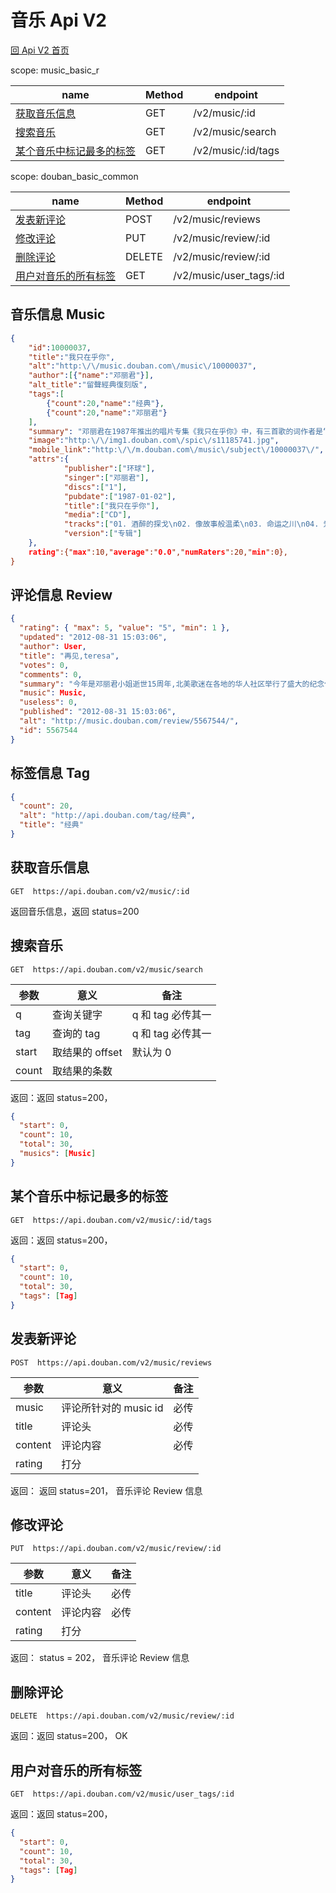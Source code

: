 # 音乐 Api V2

[回 Api V2 首页](readme.md)

scope: music_basic_r

| name                                        | Method | endpoint           |
| ------------------------------------------- | ------ | ------------------ |
| [获取音乐信息](#get_music)                  | GET    | /v2/music/:id      |
| [搜索音乐](#get_music_search)               | GET    | /v2/music/search   |
| [某个音乐中标记最多的标签](#get_music_tags) | GET    | /v2/music/:id/tags |

scope: douban_basic_common

| name                                           | Method | endpoint                |
| ---------------------------------------------- | ------ | ----------------------- |
| [发表新评论](#post_music_review)               | POST   | /v2/music/reviews       |
| [修改评论](#put_music_review)                  | PUT    | /v2/music/review/:id    |
| [删除评论](#delete_music_review)               | DELETE | /v2/music/review/:id    |
| [用户对音乐的所有标签](#get_people_music_tags) | GET    | /v2/music/user_tags/:id |

## 音乐信息 Music

```json
{
    "id":10000037,
    "title":"我只在乎你",
    "alt":"http:\/\/music.douban.com\/music\/10000037",
    "author":[{"name":"邓丽君"}],
    "alt_title":"留聲經典復刻版",
    "tags":[
        {"count":20,"name":"经典"},
        {"count":20,"name":"邓丽君"}
    ],
    "summary": "邓丽君在1987年推出的唱片专集《我只在乎你》中，有三首歌的词作者是“桃丽莎”。其实，桃丽莎即是邓丽君自己（英文名TERESA的中译）。根据我手中的资料，邓丽君作的词并不多，虽然她确曾向媒体表示“最大的心愿是出一张一脚踢的唱片”——即由自己包办下全部的词曲和制作，但是因意外去世而没能实现。但是，在此专集中竟有三首之多，不能不令人关注。大体上说，这三首歌具有两种风格，一为写实，一为浪漫。《非龙非彲》以现代汉语与古汉语混合，歌词的意境悲凉，心态哀痛，而且隐含着非比寻常的寓意，笔者愿在此写出来就教于方家。",
    "image":"http:\/\/img1.douban.com\/spic\/s11185741.jpg",
    "mobile_link":"http:\/\/m.douban.com\/music\/subject\/10000037\/",
    "attrs":{
            "publisher":["环球"],
            "singer":["邓丽君"],
            "discs":["1"],
            "pubdate":["1987-01-02"],
            "title":["我只在乎你"],
            "media":["CD"],
            "tracks":["01. 酒醉的探戈\n02. 像故事般温柔\n03. 命运之川\n04. 爱人\n05. 午夜微风\n06. 夏日圣诞\n07. 非龙非彲\n08. 不着痕迹\n09. 心路过黄昏\n10. 我只在乎你"],
            "version":["专辑"]
    },
    rating":{"max":10,"average":"0.0","numRaters":20,"min":0},
}
```

## 评论信息 Review

```json
{
  "rating": { "max": 5, "value": "5", "min": 1 },
  "updated": "2012-08-31 15:03:06",
  "author": User,
  "title": "再见,teresa",
  "votes": 0,
  "comments": 0,
  "summary": "今年是邓丽君小姐逝世15周年,北美歌迷在各地的华人社区举行了盛大的纪念仪式,而我所在的多伦多更是规模空前.1987年邓丽君的一首<<我只在乎你>...",
  "music": Music,
  "useless": 0,
  "published": "2012-08-31 15:03:06",
  "alt": "http://music.douban.com/review/5567544/",
  "id": 5567544
}
```

## 标签信息 Tag

```json
{
  "count": 20,
  "alt": "http://api.douban.com/tag/经典",
  "title": "经典"
}
```

## 获取音乐信息

```
GET  https://api.douban.com/v2/music/:id
```

返回音乐信息，返回 status=200

## 搜索音乐

```
GET  https://api.douban.com/v2/music/search
```

| 参数  | 意义            | 备注              |
| ----- | --------------- | ----------------- |
| q     | 查询关键字      | q 和 tag 必传其一 |
| tag   | 查询的 tag      | q 和 tag 必传其一 |
| start | 取结果的 offset | 默认为 0          |
| count | 取结果的条数    |                   |

返回：返回 status=200，

```json
{
  "start": 0,
  "count": 10,
  "total": 30,
  "musics": [Music]
}
```

## 某个音乐中标记最多的标签

```
GET  https://api.douban.com/v2/music/:id/tags
```

返回：返回 status=200，

```json
{
  "start": 0,
  "count": 10,
  "total": 30,
  "tags": [Tag]
}
```

## 发表新评论

```
POST  https://api.douban.com/v2/music/reviews
```

| 参数    | 意义                  | 备注 |
| ------- | --------------------- | ---- |
| music   | 评论所针对的 music id | 必传 |
| title   | 评论头                | 必传 |
| content | 评论内容              | 必传 |
| rating  | 打分                  |      |

返回： 返回 status=201， 音乐评论 Review 信息

## 修改评论

```
PUT  https://api.douban.com/v2/music/review/:id
```

| 参数    | 意义     | 备注 |
| ------- | -------- | ---- |
| title   | 评论头   | 必传 |
| content | 评论内容 | 必传 |
| rating  | 打分     |      |

返回： status = 202， 音乐评论 Review 信息

## 删除评论

```
DELETE  https://api.douban.com/v2/music/review/:id
```

返回：返回 status=200， OK

## 用户对音乐的所有标签

```
GET  https://api.douban.com/v2/music/user_tags/:id
```

返回：返回 status=200，

```json
{
  "start": 0,
  "count": 10,
  "total": 30,
  "tags": [Tag]
}
```
